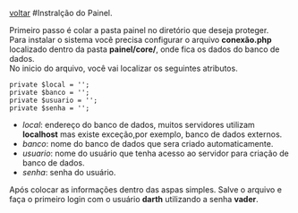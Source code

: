[voltar](https://github.com/gustavomathias/musicall/blob/master/documentacao/README.md)
#Instralção do Painel.

Primeiro passo é colar a pasta painel no diretório que deseja proteger.<br>
Para instalar o sistema você precisa configurar o arquivo **conexão.php** localizado dentro da pasta **painel/core/**, onde fica os dados do banco de dados. <br>
No inicio do arquivo, você vai localizar os seguintes atributos.

    
    private $local = '';
    private $banco = '';
    private $usuario = '';
    private $senha = '';
    
    
- *local*: endereço do banco de dados, muitos servidores utilizam **localhost** mas existe exceção,por exemplo, banco de dados externos.
- *banco*: nome do banco de dados que sera criado automaticamente.
- *usuario*: nome do usuário que tenha acesso ao servidor para criação de banco de dados.
- *senha*: senha do usuário.
 

Após colocar as informações dentro das aspas simples. Salve o arquivo e faça o primeiro login com o usuário **darth** utilizando a senha **vader**.